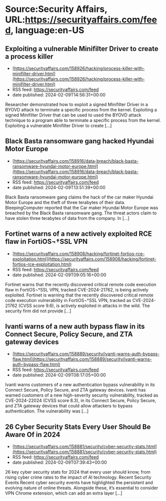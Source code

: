 # Source:Security Affairs, URL:https://securityaffairs.com/feed, language:en-US

## Exploiting a vulnerable Minifilter Driver to create a process killer
 - [https://securityaffairs.com/158926/hacking/process-killer-with-minifilter-driver.html](https://securityaffairs.com/158926/hacking/process-killer-with-minifilter-driver.html)
 - RSS feed: https://securityaffairs.com/feed
 - date published: 2024-02-09T14:56:31+00:00

Researcher demonstrated how to exploit a signed Minifilter Driver in a BYOVD attack to terminate a specific process from the kernel. Exploiting a signed Minifilter Driver that can be used to used the BYOVD attack technique to a program able to terminate a specific process from the kernel. Exploiting a vulnerable Minifilter Driver to create [&#8230;]

## Black Basta ransomware gang hacked Hyundai Motor Europe
 - [https://securityaffairs.com/158916/data-breach/black-basta-ransomware-hyundai-motor-europe.html](https://securityaffairs.com/158916/data-breach/black-basta-ransomware-hyundai-motor-europe.html)
 - RSS feed: https://securityaffairs.com/feed
 - date published: 2024-02-09T13:51:39+00:00

Black Basta ransomware gang claims the hack of the car maker Hyundai Motor Europe and the theft of three terabytes of their data. BleepingComputer reported that the Car maker Hyundai Motor Europe was breached by the Black Basta ransomware gang. The threat actors claim to have stolen three terabytes of data from the company. In [&#8230;]

## Fortinet warns of a new actively exploited RCE flaw in FortiOS¬†SSL VPN
 - [https://securityaffairs.com/158908/hacking/fortinet-fortios-rce-exploitation.html](https://securityaffairs.com/158908/hacking/fortinet-fortios-rce-exploitation.html)
 - RSS feed: https://securityaffairs.com/feed
 - date published: 2024-02-09T09:05:16+00:00

Fortinet warns that the recently discovered critical remote code execution flaw in FortiOS¬†SSL VPN, tracked CVE-2024-21762, is being actively exploited. Fortinet is warning that the recently discovered critical remote code execution vulnerability in FortiOS¬†SSL VPN, tracked as CVE-2024-21762 (CVSS score 9.6), is actively exploited in attacks in the wild. The security firm did not provide [&#8230;]

## Ivanti warns of a new auth bypass flaw in its Connect Secure, Policy Secure, and ZTA gateway devices
 - [https://securityaffairs.com/158889/security/ivanti-warns-auth-bypass-flaw.html](https://securityaffairs.com/158889/security/ivanti-warns-auth-bypass-flaw.html)
 - RSS feed: https://securityaffairs.com/feed
 - date published: 2024-02-09T08:17:05+00:00

Ivanti warns customers of a new authentication bypass vulnerability in its Connect Secure, Policy Secure, and ZTA gateway devices. Ivanti has warned customers of a new high-severity security vulnerability, tracked as CVE-2024-22024 (CVSS score 8.3), in its Connect Secure, Policy Secure, and ZTA gateway devices that could allow attackers to bypass authentication. The vulnerability was [&#8230;]

## 26 Cyber Security Stats Every User Should Be Aware Of in 2024
 - [https://securityaffairs.com/158881/security/cyber-security-stats.html](https://securityaffairs.com/158881/security/cyber-security-stats.html)
 - RSS feed: https://securityaffairs.com/feed
 - date published: 2024-02-09T07:39:43+00:00

26 key cyber security stats for 2024 that every user should know, from rising cyber crime rates to the impact of AI technology. Recent Security Events Recent cyber security events have highlighted the persistent and evolving nature of online threats. Alongside these, it&#8217;s essential to consider VPN Chrome extension, which can add an extra layer [&#8230;]

